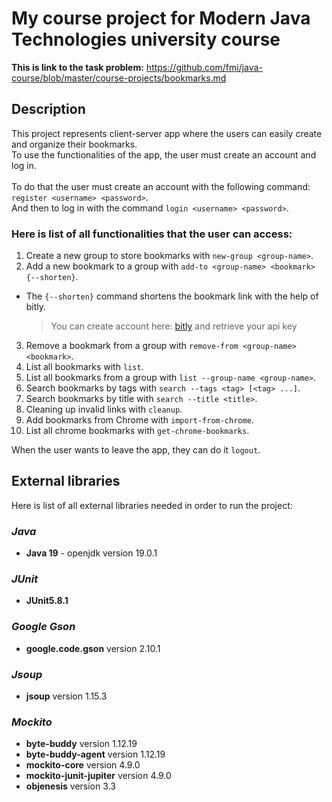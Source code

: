 # My course project for Modern Java Technologies university course
**This is link to the task problem:** https://github.com/fmi/java-course/blob/master/course-projects/bookmarks.md

## Description
This project represents client-server app where the users can easily create and organize their bookmarks.\
To use the functionalities of the app, the user must create an account and log in.\
<br>
To do that the user must create an account with the following command: `register <username> <password>`.\
And then to log in with the command `login <username> <password>`.

### Here is list of all functionalities that the user can access:
1. Create a new group to store bookmarks with `new-group <group-name>`.
2. Add a new bookmark to a group with `add-to <group-name> <bookmark> {--shorten}`.
 - The `{--shorten}` command shortens the bookmark link with the help of bitly.
   > You can create account here: [bitly](https://bitly.com/) and retrieve your api key
3. Remove a bookmark from a group with `remove-from <group-name> <bookmark>`.
4. List all bookmarks with `list`.
5. List all bookmarks from a group with `list --group-name <group-name>`.
6. Search bookmarks by tags with `search --tags <tag> [<tag> ...]`.
7. Search bookmarks by title with `search --title <title>`.
8. Cleaning up invalid links with `cleanup`.
9. Add bookmarks from Chrome with `import-from-chrome`.
10. List all chrome bookmarks with `get-chrome-bookmarks`.

When the user wants to leave the app, they can do it `logout`.

## External libraries
Here is list of all external libraries needed in order to run the project:
### *Java*
- **Java 19** - openjdk version 19.0.1
### *JUnit*
- **JUnit5.8.1** 
### *Google Gson*
- **google.code.gson** version 2.10.1
### *Jsoup*
- **jsoup** version 1.15.3

### *Mockito*
- **byte-buddy** version 1.12.19
- **byte-buddy-agent** version 1.12.19
- **mockito-core** version 4.9.0
- **mockito-junit-jupiter** version 4.9.0
- **objenesis** version 3.3 
